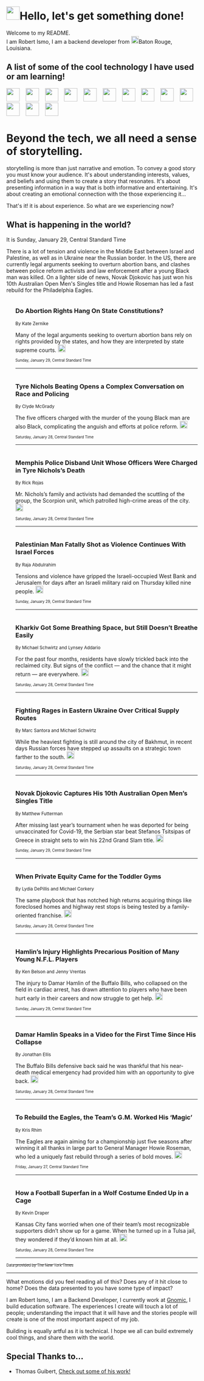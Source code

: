 <h1><img src="https://emojis.slackmojis.com/emojis/images/1643514375/3493/hot-coffee.gif?1643514375" width="35"/>Hello, let's get something done!</h1>

<p>Welcome to my README.<br/>
I am Robert Ismo, I am a backend developer from <img src="https://emojis.slackmojis.com/emojis/images/1638395689/50435/moulin_rouge.png?1638395689" width="20"/>Baton Rouge, Louisiana.</p>
<h2>A list of some of the cool technology I have used or am learning!</h2>
<p>
<img src="https://emojis.slackmojis.com/emojis/images/1643516091/21142/meow_bongotap.gif?1643516091" width="35" alt="">
<img src="https://img.shields.io/badge/Favorite%20Frontend%20Framework-SvelteKit-f83903" alt="">
<img src="https://img.shields.io/badge/Second%20Favorite-Vue-40b581" alt="">
<img src="https://img.shields.io/badge/Most%20Used%20Runtime-Nodejs-78b061" alt="">
<img src="https://emojis.slackmojis.com/emojis/images/1643517416/34482/fire.gif?1643517416" width="35" alt="">
<img src="https://img.shields.io/badge/Javascript%20But%20Better-Typescript-0078ca" alt="">
<img src="https://img.shields.io/badge/Favorite%20Language-Elixir-3e244d" alt="">
<img src="https://img.shields.io/badge/Containerize%20Everything-Docker-6ac9ef" alt="">
<img src="https://emojis.slackmojis.com/emojis/images/1643514596/5999/meow_party.gif?1643514596" width="35" alt="">
<img src="https://img.shields.io/badge/API%20Love%20Language-Graphql-de32a5" alt="">
<img src="https://img.shields.io/badge/Our%20Favorite%20Version%20Controller-Git-e94f33" alt="">
<img src="https://img.shields.io/badge/Favorite%20Database-Redis-d42d1d" alt="">
<img src="https://emojis.slackmojis.com/emojis/images/1643514559/5584/deployparrot.gif?1643514559" width="35" alt="">
<img src="https://img.shields.io/badge/Container%20Interstate-RabbitMQ-f66200" alt="">
<img src="https://img.shields.io/badge/Gotta%20Learn-Kubernetes-316adf" alt="">
<img src="https://img.shields.io/badge/Really%20Mature%20Now-WASM-654fef" alt="">
<img src="https://emojis.slackmojis.com/emojis/images/1666642497/61942/dance_vibe.gif?1666642497" width="35" alt="">
<img src="https://img.shields.io/badge/For%20My%20M1-ARM64-657d96" alt="">
<img src="https://img.shields.io/badge/Loving%20This%20So%20Much-TailwindCSS-17bcb5" alt="">
<img src="https://img.shields.io/badge/Cool%20Build%20Tool-Vite-f9cb24" alt="">
<img src="https://emojis.slackmojis.com/emojis/images/1669231376/62819/working-on-it.gif?1669231376" width="35" alt="">
<img src="https://img.shields.io/badge/Fun%20and%20Easy%20Database-MongoDB-5f8c49" alt="">
<img src="https://img.shields.io/badge/JS%20Life%20Support-NPM-c73737" alt="">
<img src="https://img.shields.io/badge/I%20Liked%20It-DynamoDB-0073b9" alt="">
<img src="https://emojis.slackmojis.com/emojis/images/1643514045/46/question.gif?1643514045" width="35" alt="">
<img src="https://img.shields.io/badge/cool-React-60d6f9" alt="">
<img src="https://img.shields.io/badge/Future%20Big%20Project-Lambda-f37e00" alt="">
<img src="https://img.shields.io/badge/NPM%20But%20Better-PNPM-f1aa07" alt="">
<img src="https://emojis.slackmojis.com/emojis/images/1643514943/9662/fbwow.gif?1643514943" width="35" alt="">
<img src="https://img.shields.io/badge/First%20Language-C-662079" alt="">
<img src="https://img.shields.io/badge/Where%20I%20Deploy%20Frontend-Vercel-000000" alt="">
<img src="https://img.shields.io/badge/Who%20Does%20not%20Want%20an%20App-Swift-f9492a" alt="">
<img src="https://emojis.slackmojis.com/emojis/images/1643514058/151/javascript.png?1643514058" width="35" alt="">
<img src="https://img.shields.io/badge/cool-Python-fbd542" alt="">
<img src="https://img.shields.io/badge/Favorite%20Something-Stripe-656cdc" alt="">
<img src="https://img.shields.io/badge/Of%20Course-HTML5-ed6327" alt="">
<img src="https://emojis.slackmojis.com/emojis/images/1660415405/60731/bomb.gif?1660415405" width="35" alt="">
<img src="https://img.shields.io/badge/hate-CSS-2964ec" alt="">
<img src="https://img.shields.io/badge/Learning-CircleCI-141215" alt="">
<img src="https://img.shields.io/badge/Learning-Rust-fbbb3b" alt="">
<img src="https://emojis.slackmojis.com/emojis/images/1660415397/60712/writing-hand.gif?1660415397" width="35" alt="">
<img src="https://img.shields.io/badge/Dev%20Browser%20of%20Choice-Firefox-cc4e26" alt="">
<img src="https://img.shields.io/badge/Recoverying%20From%20Windows-UNIX-1781e3" alt="">
<img src="https://img.shields.io/badge/LOVE-LogSeq-90c1c2" alt="">
<img src="https://emojis.slackmojis.com/emojis/images/1643514066/223/kirby.gif?1643514066" width="35" alt="">
<img src="https://img.shields.io/badge/Daily%20Driver-MacOS-e6e6e8" alt="">
<img src="https://img.shields.io/badge/Git%20Server-Github-000000" alt="">
<img src="https://img.shields.io/badge/enjoyable-EC2-f17428" alt="">
<img src="https://emojis.slackmojis.com/emojis/images/1643514239/2069/excited.gif?1643514239" width="35" alt="">
</p>
<h1>Beyond the tech, we all need a sense of storytelling.</h1>
<p>storytelling is more than just narrative and emotion. To convey a good story you must know your audience. It's about understanding interests, values, and beliefs and using them to create a story that resonates. It's about presenting information in a way that is both informative and entertaining. It's about creating an emotional connection with the those experiencing it...</p>
<p>That's it! it is about experience. So what are we experiencing now?</p>
<h2>What is happening in the world?</h2>
<p>It is Sunday, January 29, Central Standard Time</p>
<p>
There is a lot of tension and violence in the Middle East between Israel and Palestine, as well as in Ukraine near the Russian border. In the US, there are currently legal arguments seeking to overturn abortion bans, and clashes between police reform activists and law enforcement after a young Black man was killed. On a lighter side of news, Novak Djokovic has just won his 10th Australian Open Men&#39;s Singles title and Howie Roseman has led a fast rebuild for the Philadelphia Eagles.</p>
<ol>
<img src="https://img.shields.io/badge/-us-blue" alt="">
<h3>Do Abortion Rights Hang On State Constitutions?</h3>
<sub>By Kate Zernike</sub>
<p>Many of the legal arguments seeking to overturn abortion bans rely on rights provided by the states, and how they are interpreted by state supreme courts.  <a href="https://nyti.ms/3WLafZs"><img src="https://developer.nytimes.com/files/poweredby_nytimes_30b.png?v=1583354208352" height="20"></a></p>
<sub><sub>Sunday, January 29, Central Standard Time</sub></sub>
<hr/>
<img src="https://img.shields.io/badge/-us-blue" alt="">
<h3>Tyre Nichols Beating Opens a Complex Conversation on Race and Policing</h3>
<sub>By Clyde McGrady</sub>
<p>The five officers charged with the murder of the young Black man are also Black, complicating the anguish and efforts at police reform.  <a href="https://nyti.ms/3XHemqG"><img src="https://developer.nytimes.com/files/poweredby_nytimes_30b.png?v=1583354208352" height="20"></a></p>
<sub><sub>Saturday, January 28, Central Standard Time</sub></sub>
<hr/>
<img src="https://img.shields.io/badge/-us-blue" alt="">
<h3>Memphis Police Disband Unit Whose Officers Were Charged in Tyre Nichols’s Death</h3>
<sub>By Rick Rojas</sub>
<p>Mr. Nichols’s family and activists had demanded the scuttling of the group, the Scorpion unit, which patrolled high-crime areas of the city.  <a href="https://nyti.ms/3XMkbTS"><img src="https://developer.nytimes.com/files/poweredby_nytimes_30b.png?v=1583354208352" height="20"></a></p>
<sub><sub>Saturday, January 28, Central Standard Time</sub></sub>
<hr/>
<img src="https://img.shields.io/badge/-world-blue" alt="">
<h3>Palestinian Man Fatally Shot as Violence Continues With Israel Forces</h3>
<sub>By Raja Abdulrahim</sub>
<p>Tensions and violence have gripped the Israeli-occupied West Bank and Jerusalem for days after an Israeli military raid on Thursday killed nine people.  <a href="https://nyti.ms/3XJayoQ"><img src="https://developer.nytimes.com/files/poweredby_nytimes_30b.png?v=1583354208352" height="20"></a></p>
<sub><sub>Sunday, January 29, Central Standard Time</sub></sub>
<hr/>
<img src="https://img.shields.io/badge/-world-blue" alt="">
<h3>Kharkiv Got Some Breathing Space, but Still Doesn’t Breathe Easily</h3>
<sub>By Michael Schwirtz and Lynsey Addario</sub>
<p>For the past four months, residents have slowly trickled back into the reclaimed city. But signs of the conflict — and the chance that it might return — are everywhere.  <a href="https://nyti.ms/3Rc3iiS"><img src="https://developer.nytimes.com/files/poweredby_nytimes_30b.png?v=1583354208352" height="20"></a></p>
<sub><sub>Saturday, January 28, Central Standard Time</sub></sub>
<hr/>
<img src="https://img.shields.io/badge/-world-blue" alt="">
<h3>Fighting Rages in Eastern Ukraine Over Critical Supply Routes</h3>
<sub>By Marc Santora and Michael Schwirtz</sub>
<p>While the heaviest fighting is still around the city of Bakhmut, in recent days Russian forces have stepped up assaults on a strategic town farther to the south.  <a href="https://nyti.ms/40c6f7i"><img src="https://developer.nytimes.com/files/poweredby_nytimes_30b.png?v=1583354208352" height="20"></a></p>
<sub><sub>Saturday, January 28, Central Standard Time</sub></sub>
<hr/>
<img src="https://img.shields.io/badge/-sports-blue" alt="">
<h3>Novak Djokovic Captures His 10th Australian Open Men’s Singles Title</h3>
<sub>By Matthew Futterman</sub>
<p>After missing last year’s tournament when he was deported for being unvaccinated for Covid-19, the Serbian star beat Stefanos Tsitsipas of Greece in straight sets to win his 22nd Grand Slam title.  <a href="https://nyti.ms/3WKNS6y"><img src="https://developer.nytimes.com/files/poweredby_nytimes_30b.png?v=1583354208352" height="20"></a></p>
<sub><sub>Sunday, January 29, Central Standard Time</sub></sub>
<hr/>
<img src="https://img.shields.io/badge/-business-blue" alt="">
<h3>When Private Equity Came for the Toddler Gyms</h3>
<sub>By Lydia DePillis and Michael Corkery</sub>
<p>The same playbook that has notched high returns acquiring things like foreclosed homes and highway rest stops is being tested by a family-oriented franchise.  <a href="https://nyti.ms/3RdtDgw"><img src="https://developer.nytimes.com/files/poweredby_nytimes_30b.png?v=1583354208352" height="20"></a></p>
<sub><sub>Saturday, January 28, Central Standard Time</sub></sub>
<hr/>
<img src="https://img.shields.io/badge/-sports-blue" alt="">
<h3>Hamlin’s Injury Highlights Precarious Position of Many Young N.F.L. Players</h3>
<sub>By Ken Belson and Jenny Vrentas</sub>
<p>The injury to Damar Hamlin of the Buffalo Bills, who collapsed on the field in cardiac arrest, has drawn attention to players who have been hurt early in their careers and now struggle to get help.  <a href="https://nyti.ms/3wIlK9e"><img src="https://developer.nytimes.com/files/poweredby_nytimes_30b.png?v=1583354208352" height="20"></a></p>
<sub><sub>Sunday, January 29, Central Standard Time</sub></sub>
<hr/>
<img src="https://img.shields.io/badge/-sports-blue" alt="">
<h3>Damar Hamlin Speaks in a Video for the First Time Since His Collapse</h3>
<sub>By Jonathan Ellis</sub>
<p>The Buffalo Bills defensive back said he was thankful that his near-death medical emergency had provided him with an opportunity to give back.  <a href="https://nyti.ms/3DjdAYD"><img src="https://developer.nytimes.com/files/poweredby_nytimes_30b.png?v=1583354208352" height="20"></a></p>
<sub><sub>Saturday, January 28, Central Standard Time</sub></sub>
<hr/>
<img src="https://img.shields.io/badge/-sports-blue" alt="">
<h3>To Rebuild the Eagles, the Team’s G.M. Worked His ‘Magic’</h3>
<sub>By Kris Rhim</sub>
<p>The Eagles are again aiming for a championship just five seasons after winning it all thanks in large part to General Manager Howie Roseman, who led a uniquely fast rebuild through a series of bold moves.  <a href="https://nyti.ms/407i8eG"><img src="https://developer.nytimes.com/files/poweredby_nytimes_30b.png?v=1583354208352" height="20"></a></p>
<sub><sub>Friday, January 27, Central Standard Time</sub></sub>
<hr/>
<img src="https://img.shields.io/badge/-sports-blue" alt="">
<h3>How a Football Superfan in a Wolf Costume Ended Up in a Cage</h3>
<sub>By Kevin Draper</sub>
<p>Kansas City fans worried when one of their team’s most recognizable supporters didn’t show up for a game. When he turned up in a Tulsa jail, they wondered if they’d known him at all.  <a href="https://nyti.ms/3Rbjf99"><img src="https://developer.nytimes.com/files/poweredby_nytimes_30b.png?v=1583354208352" height="20"></a></p>
<sub><sub>Saturday, January 28, Central Standard Time</sub></sub>
<hr/>
</ol>
<a href="https://developer.nytimes.com"><sub><sub>Data provided by The New York Times</sub></sub></a>
<hr/>
<p>What emotions did you feel reading all of this? Does any of it hit close to home? Does the data presented to you have some type of impact?</p>
<p>I am Robert Ismo, I am a Backend Developer, I currently work at <a href="https://gnomic.education/">Gnomic</a>, I build education software. The experiences I create will touch a lot of people; understanding the impact that it will have and the stories people will create is one of the most important aspect of my job.</p>
<p>Building is equally artful as it is technical. I hope we all can build extremely cool things, and share them with the world.</p>
<h2>Special Thanks to...</h2>
<ul>
<li>Thomas Guibert, <a href="https://github.com/thmsgbrt/thmsgbrt">Check out some of his work!</a></li>
</ul>